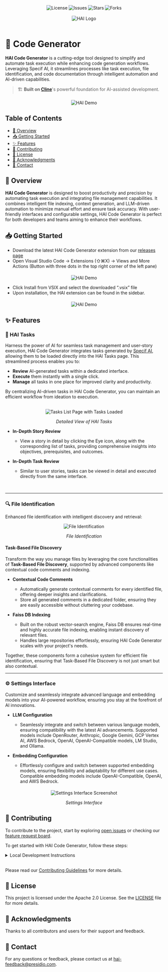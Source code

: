 <div align="center">
  <img src="https://img.shields.io/badge/license-Apache%202.0-blue.svg" alt="License" />
  <img src="https://img.shields.io/github/issues/presidio-oss/cline-based-code-generator" alt="Issues" />
  <img src="https://img.shields.io/github/stars/presidio-oss/cline-based-code-generator" alt="Stars" />
  <img src="https://img.shields.io/github/forks/presidio-oss/cline-based-code-generator" alt="Forks" />
</div>
<br />  
<div align="center">
  <picture>
    <source media="(prefers-color-scheme: dark)" srcset="assets/img/hai_build_logo_light.png">
    <source media="(prefers-color-scheme: light)" srcset="assets/img/hai_build_logo_theme.png">
    <img alt="HAI Logo" src="assets/img/hai_build_logo_white_bg.png" height="auto">
  </picture>
</div>
<br />  

# 🚀 Code Generator

**HAI Code Generator** is a cutting-edge tool designed to simplify and automate task execution while enhancing code generation workflows. Leveraging Specif AI, it streamlines processes like task execution, file identification, and code documentation through intelligent automation and AI-driven capabilities.

> 🏗️ **Built on [Cline](https://github.com/cline/cline)**'s powerful foundation for AI-assisted development.

<div align="center" style="margin-top: 20px;">
  <img src="assets/gifs/hai-demo.gif" alt="HAI Demo" />
</div>

## Table of Contents

- [🌟 Overview](#-overview)
- [📥 Getting Started](#-getting-started)
- [✨ Features](#-features)
- [🤝 Contributing](#-contributing)
- [📜 License](#-license)
- [🙏 Acknowledgments](#-acknowledgments)
- [📧 Contact](#-contact)

## 🌟 Overview

**HAI Code Generator** is designed to boost productivity and precision by automating task execution and integrating file management capabilities. It combines intelligent file indexing, context generation, and LLM-driven automation to minimize manual effort and ensure task accuracy. With user-friendly interfaces and configurable settings, HAI Code Generator is perfect for both developers and teams aiming to enhance their workflows.

## 📥 Getting Started
- Download the latest HAI Code Generator extension from our [releases page](https://github.com/presidio-oss/cline-based-code-generator/releases)
- Open Visual Studio Code → Extensions (⇧⌘X) → Views and More Actions (Button with three dots in the top right corner of the left pane)
<div align="center" style="margin-top: 20px;">
  <img src="assets/gifs/install-from-vsix.gif" alt="HAI Demo" />
</div>

- Click Install from VSIX and select the downloaded “.vsix” file
- Upon installation, the HAI extension can be found in the sidebar.

<div align="center" style="margin-top: 20px;">
  <img src="assets/img/hai-installed.png" alt="HAI Demo" />
</div>

## ✨ Features

### 📝 HAI Tasks
Harness the power of AI for seamless task management and user-story execution, HAI Code Generator integrates tasks generated by [Specif AI](https://github.com/presidio-oss/specif-ai), allowing them to be loaded directly into the HAI Tasks page. This streamlined process enables you to:

- **Review** AI-generated tasks within a dedicated interface.  
- **Execute** them instantly with a single click.  
- **Manage** all tasks in one place for improved clarity and productivity.  

By centralizing AI-driven tasks in HAI Code Generator, you can maintain an efficient workflow from ideation to execution.

<br>
  
  <div align="center">
    <img src="assets/gifs/hai-detailed-view.gif" alt="Tasks List Page with Tasks Loaded" />
    <p><i>Detailed View of HAI Tasks</i></p>
  </div>

- **In-Depth Story Review**  
  - View a story in detail by clicking the Eye icon, along with the corresponding list of tasks, providing comprehensive insights into objectives, prerequisites, and outcomes. 
  
- **In-Depth Task Review**  
  - Similar to user stories, tasks can be viewed in detail and executed directly from the same interface.
  
<br>

---


### 🔍 File Identification
Enhanced file identification with intelligent discovery and retrieval:

  <div align="center">
    <img src="assets/gifs/hai-find-files.gif" alt="File Identification" />
      <p><i>File Identification</i></p>
  </div>

#### Task-Based File Discovery
Transform the way you manage files by leveraging the core functionalities of **Task-Based File Discovery**, supported by advanced components like contextual code comments and indexing.


- **Contextual Code Comments**  
  - Automatically generate contextual comments for every identified file, offering deeper insights and clarifications.  
  - Store all generated comments in a dedicated folder, ensuring they are easily accessible without cluttering your codebase.

- **Faiss DB Indexing**  
  - Built on the robust vector-search engine, Faiss DB ensures real-time and highly accurate file indexing, enabling instant discovery of relevant files.  
  - Handles large repositories effortlessly, ensuring HAI Code Generator scales with your project's needs.

Together, these components form a cohesive system for efficient file identification, ensuring that Task-Based File Discovery is not just smart but also contextual.


---

### ⚙️ Settings Interface
Customize and seamlessly integrate advanced language and embedding models into your AI-powered workflow, ensuring you stay at the forefront of AI innovations.
- **LLM Configuration**   
  - Seamlessly integrate and switch between various language models, ensuring compatibility with the latest AI advancements. Supported models include OpenRouter, Anthropic, Google Gemini, GCP Vertex AI, AWS Bedrock, OpenAI, OpenAI-Compatible models, LM Studio, and Ollama.
  
- **Embedding Configuration**  
  - Effortlessly configure and switch between supported embedding models, ensuring flexibility and adaptability for different use cases. Compatible embedding models include OpenAI-Compatible, OpenAI, and AWS Bedrock.
<div align="center" style="margin-top: 20px;">
  <img src="assets/img/hai-settings.png" alt="Settings Interface Screenshot" />
  <p><i>Settings Interface</i></p>
</div>

## 🤝 Contributing

To contribute to the project, start by exploring [open issues](https://github.com/presidio-oss/cline-based-code-generator/issues) or checking our [feature request board](https://github.com/presidio-oss/cline-based-code-generator/discussions/categories/feature-requests?discussions_q=is%3Aopen+category%3A%22Feature+Requests%22+sort%3Atop).

To get started with HAI Code Generator, follow these steps:

<details>
<summary>Local Development Instructions</summary>

1. Clone the repository _(Requires [git-lfs](https://git-lfs.com/))_:
    ```bash
    git clone https://github.com/presidio-oss/cline-based-code-generator
    ```

2. Open the project in VSCode:
    ```bash
    code cline-based-code-generator
    ```

3. Install the necessary dependencies for the extension and webview-gui:
    ```bash
    npm run install:all
    ```

4. Launch by pressing F5 (or Run -> Start Debugging) to open a new VSCode window with the extension loaded. (You may need to install the [esbuild problem matchers extension](https://marketplace.visualstudio.com/items?itemName=connor4312.esbuild-problem-matchers) if you run into issues building the project.)

</details>
<br/>

Please read our [Contributing Guidelines](./CONTRIBUTING.md) for more details.

## 📜 License

This project is licensed under the Apache 2.0 License. See the [LICENSE](LICENSE) file for more details.

## 🙏 Acknowledgments

Thanks to all contributors and users for their support and feedback.

## 📧 Contact

For any questions or feedback, please contact us at [hai-feedback@presidio.com](mailto:hai-feedback@presidio.com).
